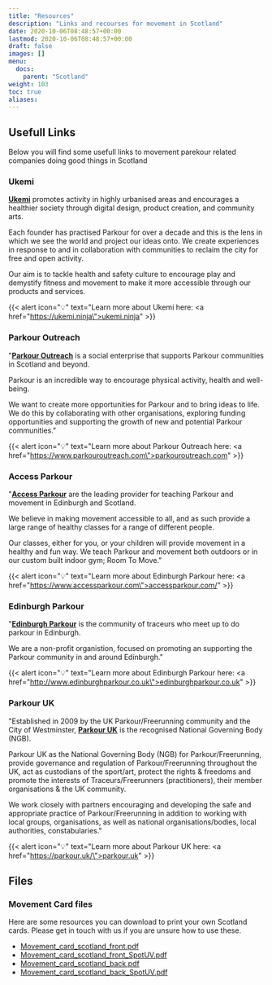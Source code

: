 ```yaml
---
title: "Resources"
description: "Links and recourses for movement in Scotland"
date: 2020-10-06T08:48:57+00:00
lastmod: 2020-10-06T08:48:57+00:00
draft: false
images: []
menu:
  docs:
    parent: "Scotland"
weight: 103
toc: true
aliases:
---
```


## Usefull Links

Below you will find some usefull links to movement parekour related companies doing good things in Scotland

### Ukemi

**[Ukemi](https://ukemi.ninja)** promotes activity in highly urbanised areas and encourages a healthier society through digital design, product creation, and community arts.

Each founder has practised Parkour for over a decade and this is the lens in which we see the world and project our ideas onto. We create experiences in response to and in collaboration with communities to reclaim the city for free and open activity.

Our aim is to tackle health and safety culture to encourage play and demystify fitness and movement to make it more accessible through our products and services.

{{< alert icon="💡" text="Learn more about Ukemi here: <a href=\"https://ukemi.ninja\">ukemi.ninja</a>" >}}

### Parkour Outreach

"**[Parkour Outreach](https://www.parkouroutreach.com)** is a social enterprise that supports Parkour communities in Scotland and beyond.

Parkour is an incredible way to encourage physical activity, health and well-being.

We want to create more opportunities for Parkour and to bring ideas to life. We do this by collaborating with other organisations, exploring funding opportunities and supporting the growth of new and potential Parkour communities."

{{< alert icon="💡" text="Learn more about Parkour Outreach here: <a href=\"https://www.parkouroutreach.com\">parkouroutreach.com</a>" >}}

### Access Parkour

"**[Access Parkour](https://www.accessparkour.com/)** are the leading provider for teaching Parkour and movement in Edinburgh and Scotland.

We believe in making movement accessible to all, and as such provide a large range of healthy classes for a range of different people.

Our classes, either for you, or your children will provide movement in a healthy and fun way. We teach Parkour and movement both outdoors or in our custom built indoor gym; Room To Move."

{{< alert icon="💡" text="Learn more about Edinburgh Parkour here: <a href=\"https://www.accessparkour.com\">accessparkour.com/</a>" >}}

### Edinburgh Parkour

"**[Edinburgh Parkour](http://www.edinburghparkour.co.uk)** is the community of traceurs who meet up to do parkour in Edinburgh.

We are a non-profit organistion, focused on promoting an supporting the Parkour community in and around Edinburgh."

{{< alert icon="💡" text="Learn more about Edinburgh Parkour here: <a href=\"http://www.edinburghparkour.co.uk\">edinburghparkour.co.uk</a>" >}}

### Parkour UK

"Established in 2009 by the UK Parkour/Freerunning community and the City of Westminster, **[Parkour UK](https://parkour.uk/)** is the recognised National Governing Body (NGB).

Parkour UK as the National Governing Body (NGB) for Parkour/Freerunning, provide governance and regulation of Parkour/Freerunning throughout the UK, act as custodians of the sport/art, protect the rights & freedoms and promote the interests of Traceurs/Freerunners (practitioners), their member organisations & the UK community.

We work closely with partners encouraging and developing the safe and appropriate practice of Parkour/Freerunning in addition to working with local groups, organisations, as well as national organisations/bodies, local authorities, constabularies."

{{< alert icon="💡" text="Learn more about Parkour UK here: <a href=\"https://parkour.uk/\">parkour.uk</a>" >}}

## Files

### Movement Card files

Here are some resources you can download to print your own Scotland cards. Please get in touch with us if you are unsure how to use these.

- [Movement_card_scotland_front.pdf](/files/Movement_card_scotland_front.pdf)
- [Movement_card_scotland_front_SpotUV.pdf](/files/Movement_card_scotland_front_SpotUV.pdf)
- [Movement_card_scotland_back.pdf](/files/Movement_card_scotland_back.pdf)
- [Movement_card_scotland_back_SpotUV.pdf](/files/Movement_card_scotland_back_SpotUV.pdf)
